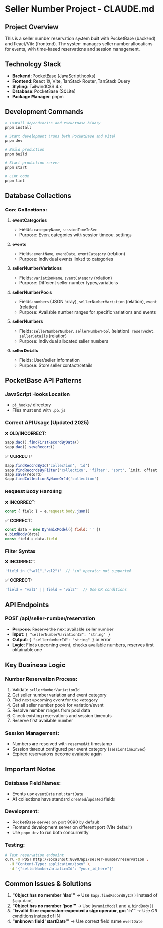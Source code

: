 # Seller Number Project - CLAUDE.md

## Project Overview
This is a seller number reservation system built with PocketBase (backend) and React/Vite (frontend). The system manages seller number allocations for events, with time-based reservations and session management.

## Technology Stack
- **Backend**: PocketBase (JavaScript hooks)
- **Frontend**: React 19, Vite, TanStack Router, TanStack Query
- **Styling**: TailwindCSS 4.x
- **Database**: PocketBase (SQLite)
- **Package Manager**: pnpm

## Development Commands
```bash
# Install dependencies and PocketBase binary
pnpm install

# Start development (runs both PocketBase and Vite)
pnpm dev

# Build production
pnpm build

# Start production server
pnpm start

# Lint code
pnpm lint
```

## Database Collections

### Core Collections:
1. **eventCategories**
   - Fields: `categoryName`, `sessionTimeInSec`
   - Purpose: Event categories with session timeout settings

2. **events** 
   - Fields: `eventName`, `eventDate`, `eventCategory` (relation)
   - Purpose: Individual events linked to categories

3. **sellerNumberVariations**
   - Fields: `variationName`, `eventCategory` (relation)
   - Purpose: Different seller number types/variations

4. **sellerNumberPools**
   - Fields: `numbers` (JSON array), `sellerNumberVariation` (relation), `event` (relation)
   - Purpose: Available number ranges for specific variations and events

5. **sellerNumbers**
   - Fields: `sellerNumberNumber`, `sellerNumberPool` (relation), `reservedAt`, `sellerDetails` (relation)
   - Purpose: Individual allocated seller numbers

6. **sellerDetails**
   - Fields: User/seller information
   - Purpose: Store seller contact/details

## PocketBase API Patterns

### JavaScript Hooks Location
- `pb_hooks/` directory
- Files must end with `.pb.js`

### Correct API Usage (Updated 2025)
❌ **OLD/INCORRECT:**
```javascript
$app.dao().findFirstRecordByData()
$app.dao().saveRecord()
```

✅ **CORRECT:**
```javascript
$app.findRecordById('collection', 'id')
$app.findRecordsByFilter('collection', 'filter', 'sort', limit, offset, params)
$app.save(record)
$app.findCollectionByNameOrId('collection')
```

### Request Body Handling
❌ **INCORRECT:**
```javascript
const { field } = e.request.body.json()
```

✅ **CORRECT:**
```javascript
const data = new DynamicModel({ field: '' })
e.bindBody(data)
const field = data.field
```

### Filter Syntax
❌ **INCORRECT:**
```javascript
'field in ("val1","val2")'  // "in" operator not supported
```

✅ **CORRECT:**
```javascript
'field = "val1" || field = "val2"'  // Use OR conditions
```

## API Endpoints

### POST /api/seller-number/reservation
- **Purpose**: Reserve the next available seller number
- **Input**: `{ "sellerNumberVariationId": "string" }`
- **Output**: `{ "sellerNumberId": "string" }` or error
- **Logic**: Finds upcoming event, checks available numbers, reserves first obtainable one

## Key Business Logic

### Number Reservation Process:
1. Validate `sellerNumberVariationId`
2. Get seller number variation and event category
3. Find next upcoming event for the category
4. Get all seller number pools for variation/event
5. Resolve number ranges from pool data
6. Check existing reservations and session timeouts
7. Reserve first available number

### Session Management:
- Numbers are reserved with `reservedAt` timestamp
- Session timeout configured per event category (`sessionTimeInSec`)
- Expired reservations become available again

## Important Notes

### Database Field Names:
- Events use `eventDate` not `startDate`
- All collections have standard `created`/`updated` fields

### Development:
- PocketBase serves on port 8090 by default
- Frontend development server on different port (Vite default)
- Use `pnpm dev` to run both concurrently

### Testing:
```bash
# Test reservation endpoint
curl -X POST http://localhost:8090/api/seller-number/reservation \
  -H "Content-Type: application/json" \
  -d '{"sellerNumberVariationId": "your_id_here"}'
```

## Common Issues & Solutions

1. **"Object has no member 'dao'"** → Use `$app.findRecordById()` instead of `$app.dao()`
2. **"Object has no member 'json'"** → Use `DynamicModel` and `e.bindBody()`
3. **"invalid filter expression: expected a sign operator, got 'in'"** → Use OR conditions instead of IN
4. **"unknown field 'startDate'"** → Use correct field name `eventDate`